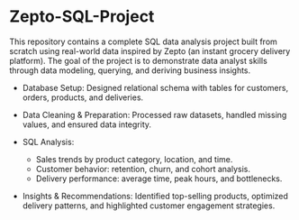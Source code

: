 # Zepto-SQL-Project
This repository contains a complete SQL data analysis project built from scratch using real-world data inspired by Zepto (an instant grocery delivery platform). The goal of the project is to demonstrate data analyst skills through data modeling, querying, and deriving business insights.

- Database Setup: Designed relational schema with tables for customers, orders, products, and deliveries.

- Data Cleaning & Preparation: Processed raw datasets, handled missing values, and ensured data integrity.

- SQL Analysis:
  - Sales trends by product category, location, and time.
  - Customer behavior: retention, churn, and cohort analysis.
  - Delivery performance: average time, peak hours, and bottlenecks.

- Insights & Recommendations: Identified top-selling products, optimized delivery patterns, and highlighted customer engagement strategies.

